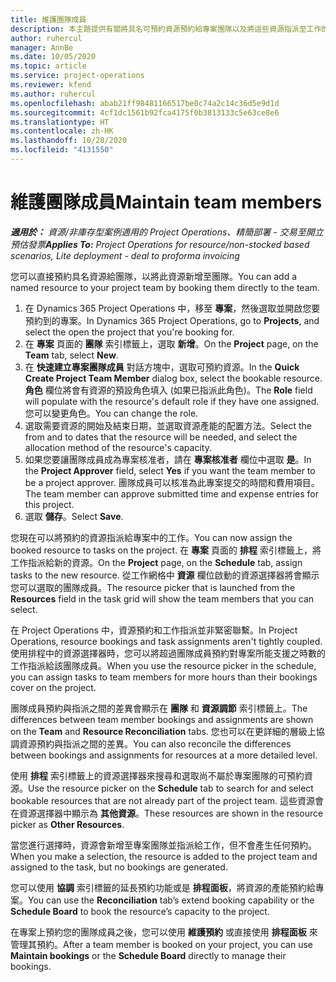 ```yaml
---
title: 維護團隊成員
description: 本主題提供有關將具名可預約資源預約給專案團隊以及將這些資源指派至工作的資訊。
author: ruhercul
manager: AnnBe
ms.date: 10/05/2020
ms.topic: article
ms.service: project-operations
ms.reviewer: kfend
ms.author: ruhercul
ms.openlocfilehash: abab21ff98481166517be0c74a2c14c36d5e9d1d
ms.sourcegitcommit: 4cf1dc1561b92fca4175f0b3813133c5e63ce8e6
ms.translationtype: HT
ms.contentlocale: zh-HK
ms.lasthandoff: 10/28/2020
ms.locfileid: "4131550"
---
```

# <a name="maintain-team-members"></a><span data-ttu-id="d231b-103">維護團隊成員</span><span class="sxs-lookup"><span data-stu-id="d231b-103">Maintain team members</span></span>

<span data-ttu-id="d231b-104">_**適用於：** 資源/非庫存型案例適用的 Project Operations、精簡部署 - 交易至開立預估發票_</span><span class="sxs-lookup"><span data-stu-id="d231b-104">_**Applies To:** Project Operations for resource/non-stocked based scenarios, Lite deployment - deal to proforma invoicing_</span></span>

<span data-ttu-id="d231b-105">您可以直接預約具名資源給團隊，以將此資源新增至團隊。</span><span class="sxs-lookup"><span data-stu-id="d231b-105">You can add a named resource to your project team by booking them directly to the team.</span></span>

1. <span data-ttu-id="d231b-106">在 Dynamics 365 Project Operations 中，移至 **專案**，然後選取並開啟您要預約到的專案。</span><span class="sxs-lookup"><span data-stu-id="d231b-106">In Dynamics 365 Project Operations, go to **Projects**, and select the open the project that you're booking for.</span></span>
2. <span data-ttu-id="d231b-107">在 **專案** 頁面的 **團隊** 索引標籤上，選取 **新增**。</span><span class="sxs-lookup"><span data-stu-id="d231b-107">On the **Project** page, on the **Team** tab, select **New**.</span></span> 
3. <span data-ttu-id="d231b-108">在 **快速建立專案團隊成員** 對話方塊中，選取可預約資源。</span><span class="sxs-lookup"><span data-stu-id="d231b-108">In the **Quick Create Project Team Member** dialog box, select the bookable resource.</span></span> <span data-ttu-id="d231b-109">**角色** 欄位將會有資源的預設角色填入 (如果已指派此角色)。</span><span class="sxs-lookup"><span data-stu-id="d231b-109">The **Role** field will populate with the resource's default role if they have one assigned.</span></span> <span data-ttu-id="d231b-110">您可以變更角色。</span><span class="sxs-lookup"><span data-stu-id="d231b-110">You can change the role.</span></span> 
4. <span data-ttu-id="d231b-111">選取需要資源的開始及結束日期，並選取資源產能的配置方法。</span><span class="sxs-lookup"><span data-stu-id="d231b-111">Select the from and to dates that the resource will be needed, and select the allocation method of the resource's capacity.</span></span> 
5. <span data-ttu-id="d231b-112">如果您要讓團隊成員成為專案核准者，請在 **專案核准者** 欄位中選取 **是**。</span><span class="sxs-lookup"><span data-stu-id="d231b-112">In the **Project Approver** field, select **Yes** if you want the team member to be a project approver.</span></span> <span data-ttu-id="d231b-113">團隊成員可以核准為此專案提交的時間和費用項目。</span><span class="sxs-lookup"><span data-stu-id="d231b-113">The team member can approve submitted time and expense entries for this project.</span></span> 
6. <span data-ttu-id="d231b-114">選取 **儲存**。</span><span class="sxs-lookup"><span data-stu-id="d231b-114">Select **Save**.</span></span>

<span data-ttu-id="d231b-115">您現在可以將預約的資源指派給專案中的工作。</span><span class="sxs-lookup"><span data-stu-id="d231b-115">You can now assign the booked resource to tasks on the project.</span></span> <span data-ttu-id="d231b-116">在 **專案** 頁面的 **排程** 索引標籤上，將工作指派給新的資源。</span><span class="sxs-lookup"><span data-stu-id="d231b-116">On the **Project** page, on the **Schedule** tab, assign tasks to the new resource.</span></span> <span data-ttu-id="d231b-117">從工作網格中 **資源** 欄位啟動的資源選擇器將會顯示您可以選取的團隊成員。</span><span class="sxs-lookup"><span data-stu-id="d231b-117">The resource picker that is launched from the **Resources** field in the task grid will show the team members that you can select.</span></span>


<span data-ttu-id="d231b-118">在 Project Operations 中，資源預約和工作指派並非緊密聯繫。</span><span class="sxs-lookup"><span data-stu-id="d231b-118">In Project Operations, resource bookings and task assignments aren't tightly coupled.</span></span> <span data-ttu-id="d231b-119">使用排程中的資源選擇器時，您可以將超過團隊成員預約對專案所能支援之時數的工作指派給該團隊成員。</span><span class="sxs-lookup"><span data-stu-id="d231b-119">When you use the resource picker in the schedule, you can assign tasks to team members for more hours than their bookings cover on the project.</span></span>

<span data-ttu-id="d231b-120">團隊成員預約與指派之間的差異會顯示在 **團隊** 和 **資源調節** 索引標籤上。</span><span class="sxs-lookup"><span data-stu-id="d231b-120">The differences between team member bookings and assignments are shown on the **Team** and **Resource Reconciliation** tabs.</span></span> <span data-ttu-id="d231b-121">您也可以在更詳細的層級上協調資源預約與指派之間的差異。</span><span class="sxs-lookup"><span data-stu-id="d231b-121">You can also reconcile the differences between bookings and assignments for resources at a more detailed level.</span></span>

<span data-ttu-id="d231b-122">使用 **排程** 索引標籤上的資源選擇器來搜尋和選取尚不屬於專案團隊的可預約資源。</span><span class="sxs-lookup"><span data-stu-id="d231b-122">Use the resource picker on the **Schedule** tab to search for and select bookable resources that are not already part of the project team.</span></span> <span data-ttu-id="d231b-123">這些資源會在資源選擇器中顯示為 **其他資源**。</span><span class="sxs-lookup"><span data-stu-id="d231b-123">These resources are shown in the resource picker as **Other Resources**.</span></span>

<span data-ttu-id="d231b-124">當您進行選擇時，資源會新增至專案團隊並指派給工作，但不會產生任何預約。</span><span class="sxs-lookup"><span data-stu-id="d231b-124">When you make a selection, the resource is added to the project team and assigned to the task, but no bookings are generated.</span></span>

<span data-ttu-id="d231b-125">您可以使用 **協調** 索引標籤的延長預約功能或是 **排程面板**，將資源的產能預約給專案。</span><span class="sxs-lookup"><span data-stu-id="d231b-125">You can use the **Reconciliation** tab’s extend booking capability or the **Schedule Board** to book the resource’s capacity to the project.</span></span>

<span data-ttu-id="d231b-126">在專案上預約您的團隊成員之後，您可以使用 **維護預約** 或直接使用 **排程面板** 來管理其預約。</span><span class="sxs-lookup"><span data-stu-id="d231b-126">After a team member is booked on your project, you can use **Maintain bookings** or the **Schedule Board** directly to manage their bookings.</span></span>
